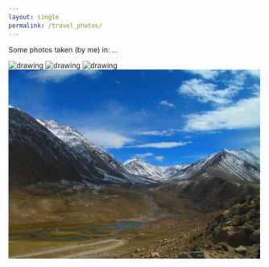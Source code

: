 ```yaml
---
layout: single
permalink: /travel_photos/
---
```


Some photos taken (by me) in: ...

<img src="/assets/images/j.jpg" alt="drawing" width="500"/>
<img src="/assets/images/ji.jpg" alt="drawing" width="500"/>
<img src="/assets/images/m.jpg" alt="drawing" width="500"/>
<img src="/assets/images/n.jpg" alt="drawing" width="500"/>